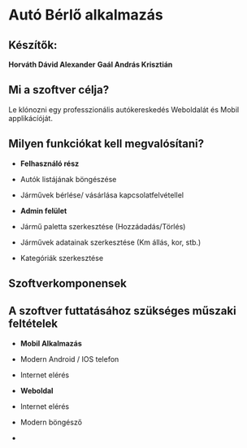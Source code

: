 # Autó Bérlő alkalmazás

## Készítők:
**Horváth Dávid Alexander**
**Gaál András Krisztián**

## Mi a szoftver célja?

Le klónozni egy professzionális autókereskedés Weboldalát és Mobil applikácíóját.

## Milyen funkciókat kell megvalósítani?

- **Felhasználó rész**
- Autók listájának böngészése
- Járművek bérlése/ vásárlása kapcsolatfelvétellel

- **Admin felület**
- Jármű paletta szerkesztése (Hozzádadás/Törlés)
- Járművek adatainak szerkesztése (Km állás, kor, stb.)
- Kategóriák szerkesztése 


## Szoftverkomponensek



## A szoftver futtatásához szükséges műszaki feltételek

- **Mobil Alkalmazás**
- Modern Android / IOS telefon
- Internet elérés
  
- **Weboldal**
- Internet elérés
- Modern böngésző
- 



